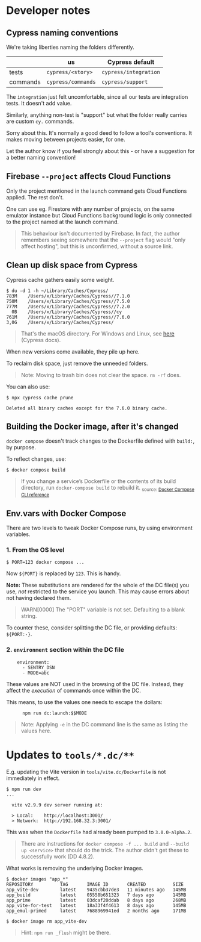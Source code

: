 # Developer notes

## Cypress naming conventions

We're taking liberties naming the folders differently.

||us|Cypress default|
|---|---|---|
|tests|`cypress/<story>`|`cypress/integration`|
|commands|`cypress/commands`|`cypress/support`|

The `integration` just felt uncomfortable, since all our tests are integration tests. It doesn't add value.

Similarly, anything non-test is "support" but what the folder really carries are custom `cy.` commands.

Sorry about this. It's normally a good deed to follow a tool's conventions. It makes moving between projects easier, for one.

Let the author know if you feel strongly about this - or have a suggestion for a better naming convention!


## Firebase `--project` affects Cloud Functions

Only the project mentioned in the launch command gets Cloud Functions applied. The rest don't.

One can use eg. Firestore with any number of projects, on the same emulator instance but Cloud Functions background logic is only connected to the project named at the launch command.

>This behaviour isn't documented by Firebase. In fact, the author remembers seeing somewhere that the `--project` flag would "only affect hosting", but this is unconfirmed, without a source link.


## Clean up disk space from Cypress

Cypress cache gathers easily some weight.

```
$ du -d 1 -h ~/Library/Caches/Cypress/
783M	/Users/x/Library/Caches/Cypress//7.1.0
750M	/Users/x/Library/Caches/Cypress//7.5.0
777M	/Users/x/Library/Caches/Cypress//7.2.0
  0B	/Users/x/Library/Caches/Cypress//cy
761M	/Users/x/Library/Caches/Cypress//7.6.0
3,0G	/Users/x/Library/Caches/Cypress/
```

>That's the macOS directory. For Windows and Linux, see [here](https://docs.cypress.io/guides/getting-started/installing-cypress#Binary-cache) (Cypress docs).

When new versions come available, they pile up here.

To reclaim disk space, just remove the unneeded folders.

>Note: Moving to trash bin does not clear the space. `rm -rf` does.

You can also use:

```
$ npx cypress cache prune

Deleted all binary caches except for the 7.6.0 binary cache.
```

<!-- disabled
**More depth:**

- [Cleaning Up Space on Development Machine](https://glebbahmutov.com/blog/cleaning-up-space/#cleaning-old-cypress-binaries) (blog, Apr 2020)
-->

## Building the Docker image, after it's changed

`docker compose` doesn't track changes to the Dockerfile defined with `build:`, by purpose.

To reflect changes, use:

```
$ docker compose build
```

>If you change a service’s Dockerfile or the contents of its build directory, run `docker-compose build` to rebuild it. <sub>source: [Docker Compose CLI reference](https://docs.docker.com/compose/reference/build/)</sub>


## Env.vars with Docker Compose

There are two levels to tweak Docker Compose runs, by using environment variables.

### 1. From the OS level

```
$ PORT=123 docker compose ...
```

Now `${PORT}` is replaced by `123`. This is handy.

**Note:** These substitutions are rendered for the whole of the DC file(s) you use, *not* restricted to the service you launch. This may cause errors about not having declared them.

>WARN[0000] The "PORT" variable is not set. Defaulting to a blank string. 

To counter these, consider splitting the DC file, or providing defaults: `${PORT:-}`.


### 2. `environment` section within the DC file

```
    environment:
      - SENTRY_DSN
      - MODE=abc
```

These values are NOT used in the browsing of the DC file. Instead, they affect the *execution* of commands once within the DC.

This means, to use the values one needs to escape the dollars: 

```
      npm run dc:launch:$$MODE
```

>Note: Applying `-e` in the DC command line is the same as listing the values here.


# Updates to `tools/*.dc/**`

E.g. updating the Vite version in `tools/vite.dc/Dockerfile` is not immediately in effect.

```
$ npm run dev
...

  vite v2.9.9 dev server running at:

  > Local:    http://localhost:3001/
  > Network:  http://192.168.32.3:3001/
```

This was when the `Dockerfile` had already been pumped to `3.0.0-alpha.2`.

>There are instructions for `docker compose -f ... build` and `--build up <service>` that should do the trick. The author didn't get these to successfully work (DD 4.8.2).

What works is removing the underlying Docker images.

```
$ docker images "app_*"
REPOSITORY          TAG       IMAGE ID       CREATED          SIZE
app_vite-dev        latest    9435cbb37de3   11 minutes ago   145MB
app_build           latest    05558b651323   7 days ago       145MB
app_prime           latest    03dcaf20ddab   8 days ago       268MB
app_vite-for-test   latest    18a33f4f4613   8 days ago       145MB
app_emul-primed     latest    7688969941ed   2 months ago     171MB
```

```
$ docker image rm app_vite-dev
```

>Hint: `npm run _flush` might be there.
